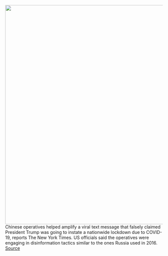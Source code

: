 <img src='https://cdn.vox-cdn.com/thumbor/kb3AvWjU3Di0midTeepDJgXTM9c=/0x0:5418x3612/1200x800/filters:focal(2276x1373:3142x2239)/cdn.vox-cdn.com/uploads/chorus_image/image/66692129/1210617476.jpg.0.jpg' width='700px' /><br/>
Chinese operatives helped amplify a viral text message that falsely claimed President Trump was going to instate a nationwide lockdown due to COVID-19, reports The New York Times. US officials said the operatives were engaging in disinformation tactics similar to the ones Russia used in 2016.
<a href='https://www.theverge.com/2020/4/22/21231497/coronavirus-lockdown-viral-text-messages-chinese-operatives-disinformation'> Source <a/>